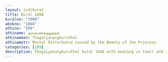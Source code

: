 ```yaml
---
layout: indikural
title: Kural 1088
kuralno: "1088"
abskno: "1088"
athino: "109"
athiname: தகையணங்குறுத்தல்
athinameen: Thagaiyanangkuruthal
athinametr: Mental Disturbance caused by the Beauty of the Princess
categories: [109]
description: Thagaiyanangkuruthal kural 1088 with meaning in tamil and english 
---
```


